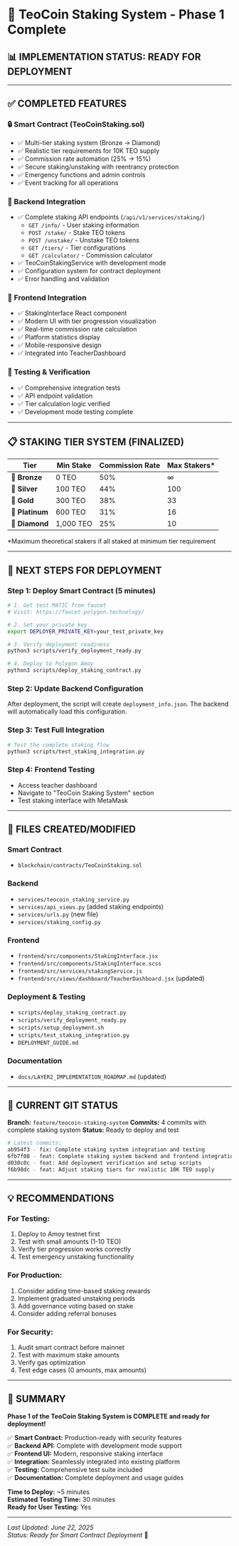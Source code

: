 # 🎯 TeoCoin Staking System - Phase 1 Complete

## 📊 **IMPLEMENTATION STATUS: READY FOR DEPLOYMENT**

---

## ✅ **COMPLETED FEATURES**

### **🔒 Smart Contract (TeoCoinStaking.sol)**
- ✅ Multi-tier staking system (Bronze → Diamond)
- ✅ Realistic tier requirements for 10K TEO supply
- ✅ Commission rate automation (25% → 15%)
- ✅ Secure staking/unstaking with reentrancy protection
- ✅ Emergency functions and admin controls
- ✅ Event tracking for all operations

### **🔧 Backend Integration**
- ✅ Complete staking API endpoints (`/api/v1/services/staking/`)
  - `GET /info/` - User staking information
  - `POST /stake/` - Stake TEO tokens
  - `POST /unstake/` - Unstake TEO tokens
  - `GET /tiers/` - Tier configurations
  - `GET /calculator/` - Commission calculator
- ✅ TeoCoinStakingService with development mode
- ✅ Configuration system for contract deployment
- ✅ Error handling and validation

### **🎨 Frontend Integration**
- ✅ StakingInterface React component
- ✅ Modern UI with tier progression visualization
- ✅ Real-time commission rate calculation
- ✅ Platform statistics display
- ✅ Mobile-responsive design
- ✅ Integrated into TeacherDashboard

### **🧪 Testing & Verification**
- ✅ Comprehensive integration tests
- ✅ API endpoint validation
- ✅ Tier calculation logic verified
- ✅ Development mode testing complete

---

## 📋 **STAKING TIER SYSTEM (FINALIZED)**

| Tier | Min Stake | Commission Rate | Max Stakers* |
|------|-----------|----------------|--------------|
| 🥉 **Bronze** | 0 TEO | 50% | ∞ |
| 🥈 **Silver** | 100 TEO | 44% | 100 |
| 🥇 **Gold** | 300 TEO | 38% | 33 |
| 💎 **Platinum** | 600 TEO | 31% | 16 |
| 🔸 **Diamond** | 1,000 TEO | 25% | 10 |

*Maximum theoretical stakers if all staked at minimum tier requirement

---

## 🚀 **NEXT STEPS FOR DEPLOYMENT**

### **Step 1: Deploy Smart Contract (5 minutes)**
```bash
# 1. Get test MATIC from faucet
# Visit: https://faucet.polygon.technology/

# 2. Set your private key
export DEPLOYER_PRIVATE_KEY=your_test_private_key

# 3. Verify deployment readiness
python3 scripts/verify_deployment_ready.py

# 4. Deploy to Polygon Amoy
python3 scripts/deploy_staking_contract.py
```

### **Step 2: Update Backend Configuration**
After deployment, the script will create `deployment_info.json`. The backend will automatically load this configuration.

### **Step 3: Test Full Integration**
```bash
# Test the complete staking flow
python3 scripts/test_staking_integration.py
```

### **Step 4: Frontend Testing**
- Access teacher dashboard
- Navigate to "TeoCoin Staking System" section
- Test staking interface with MetaMask

---

## 📁 **FILES CREATED/MODIFIED**

### **Smart Contract**
- `blockchain/contracts/TeoCoinStaking.sol`

### **Backend**
- `services/teocoin_staking_service.py`
- `services/api_views.py` (added staking endpoints)
- `services/urls.py` (new file)
- `services/staking_config.py`

### **Frontend**
- `frontend/src/components/StakingInterface.jsx`
- `frontend/src/components/StakingInterface.scss`
- `frontend/src/services/stakingService.js`
- `frontend/src/views/dashboard/TeacherDashboard.jsx` (updated)

### **Deployment & Testing**
- `scripts/deploy_staking_contract.py`
- `scripts/verify_deployment_ready.py`
- `scripts/setup_deployment.sh`
- `scripts/test_staking_integration.py`
- `DEPLOYMENT_GUIDE.md`

### **Documentation**
- `docs/LAYER2_IMPLEMENTATION_ROADMAP.md` (updated)

---

## 🔄 **CURRENT GIT STATUS**

**Branch:** `feature/teocoin-staking-system`
**Commits:** 4 commits with complete staking system
**Status:** Ready to deploy and test

```bash
# Latest commits:
ab954f3 - fix: Complete staking system integration and testing
6fb7f08 - feat: Complete staking system backend and frontend integration  
d030c0c - feat: Add deployment verification and setup scripts
f6b98dc - feat: Adjust staking tiers for realistic 10K TEO supply
```

---

## 💡 **RECOMMENDATIONS**

### **For Testing:**
1. Deploy to Amoy testnet first
2. Test with small amounts (1-10 TEO)
3. Verify tier progression works correctly
4. Test emergency unstaking functionality

### **For Production:**
1. Consider adding time-based staking rewards
2. Implement graduated unstaking periods
3. Add governance voting based on stake
4. Consider adding referral bonuses

### **For Security:**
1. Audit smart contract before mainnet
2. Test with maximum stake amounts
3. Verify gas optimization
4. Test edge cases (0 amounts, max amounts)

---

## 🎉 **SUMMARY**

**Phase 1 of the TeoCoin Staking System is COMPLETE and ready for deployment!**

✅ **Smart Contract:** Production-ready with security features  
✅ **Backend API:** Complete with development mode support  
✅ **Frontend UI:** Modern, responsive staking interface  
✅ **Integration:** Seamlessly integrated into existing platform  
✅ **Testing:** Comprehensive test suite included  
✅ **Documentation:** Complete deployment and usage guides  

**Time to Deploy:** ~5 minutes  
**Estimated Testing Time:** 30 minutes  
**Ready for User Testing:** Yes  

---

*Last Updated: June 22, 2025*  
*Status: Ready for Smart Contract Deployment* 🚀

